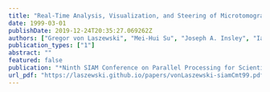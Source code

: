 ```yaml
---
title: "Real-Time Analysis, Visualization, and Steering of Microtomography Experiments at Photon Sources"
date: 1999-03-01
publishDate: 2019-12-24T20:35:27.069262Z
authors: ["Gregor von Laszewski", "Mei-Hui Su", "Joseph A. Insley", "Ian Foster", "John Bresnahan", "Carl Kesselman", "Marcus Thiebaux", "Mark L. Rivers", "Steve Wang", "Brian Tieman", "Ian McNulty"]
publication_types: ["1"]
abstract: ""
featured: false
publication: "*Ninth SIAM Conference on Parallel Processing for Scientific Computing*"
url_pdf: "https://laszewski.github.io/papers/vonLaszewski-siamCmt99.pdf"
---
```


